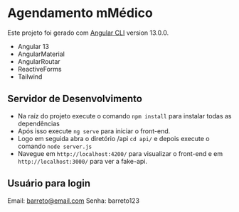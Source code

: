 # Agendamento mMédico

Este projeto foi gerado com [Angular CLI](https://github.com/angular/angular-cli) version 13.0.0.

- Angular 13
- AngularMaterial
- AngularRoutar
- ReactiveForms
- Tailwind

## Servidor de Desenvolvimento

- Na raíz do projeto execute o comando `npm install` para instalar todas as dependências
- Após isso execute `ng serve` para iniciar o front-end.
- Logo em seguida abra o diretório /api `cd api/` e depois execute o comando `node server.js`
- Navegue em `http://localhost:4200/` para visualizar o front-end e em `http://localhost:3000/` para ver a fake-api.

## Usuário para login

Email: barreto@email.com
Senha: barreto123
